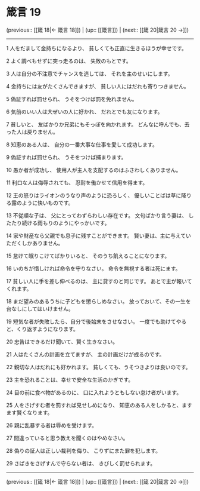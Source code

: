 # 箴言 19

(previous:: [[箴 18|← 箴言 18]]) | (up:: [[箴言]]) | (next:: [[箴 20|箴言 20 →]])

***


1 人をだまして金持ちになるより、 貧しくても正直に生きるほうが幸せです。 

2 よく調べもせずに突っ走るのは、 失敗のもとです。 

3 人は自分の不注意でチャンスを逃しては、 それを主のせいにします。 

4 金持ちには友がたくさんできますが、 貧しい人にはだれも寄りつきません。 

5 偽証すれば罰せられ、 うそをつけば罰を免れません。 

6 気前のいい人は大ぜいの人に好かれ、 だれとでも友になります。 

7 貧しいと、 友ばかりか兄弟にもそっぽを向かれます。 どんなに呼んでも、去った人は戻りません。 

8 知恵のある人は、 自分の一番大事な仕事を愛して成功します。 

9 偽証すれば罰せられ、 うそをつけば捕まります。 

10 愚か者が成功し、 使用人が主人を支配するのはふさわしくありません。 

11 利口な人は侮辱されても、 忍耐を働かせて信用を得ます。 

12 王の怒りはライオンのうなり声のように恐ろしく、 優しいことばは草に降りる露のように快いものです。 

13 不従順な子は、 父にとってわずらわしい存在です。 文句ばかり言う妻は、 したたり続ける雨もりのようにやっかいです。 

14 家や財産なら父親でも息子に残すことができます。 賢い妻は、主に与えていただくしかありません。 

15 怠けて眠りこけてばかりいると、 そのうち飢えることになります。 

16 いのちが惜しければ命令を守りなさい。 命令を無視する者は死にます。 

17 貧しい人に手を差し伸べるのは、 主に貸すのと同じです。 あとで主が報いてくれます。 

18 まだ望みのあるうちに子どもを懲らしめなさい。 放っておいて、その一生を台なしにしてはいけません。 

19 短気な者が失敗したら、自分で後始末をさせなさい。 一度でも助けてやると、くり返すようになります。 

20 忠告はできるだけ聞いて、賢く生きなさい。 

21 人はたくさんの計画を立てますが、 主の計画だけが成るのです。 

22 親切な人はだれにも好かれます。 貧しくても、うそつきよりは良いのです。 

23 主を恐れることは、幸せで安全な生活のかぎです。 

24 目の前に食べ物があるのに、 口に入れようともしない怠け者がいます。 

25 人をさげすむ者を罰すれば見せしめになり、 知恵のある人をしかると、ますます賢くなります。 

26 親に乱暴する者は辱めを受けます。 

27 間違っていると思う教えを聞くのはやめなさい。 

28 偽りの証人は正しい裁判を侮り、 こりずにまた罪を犯します。 

29 さばきをさげすんで守らない者は、 きびしく罰せられます。

***

(previous:: [[箴 18|← 箴言 18]]) | (up:: [[箴言]]) | (next:: [[箴 20|箴言 20 →]])
